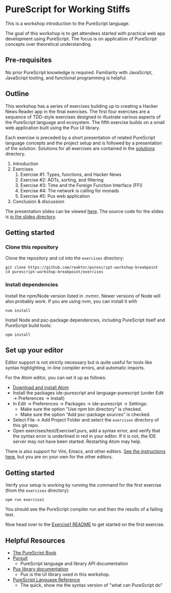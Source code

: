 # PureScript for Working Stiffs

This is a workshop introduction to the PureScript language.

The goal of this workshop is to get attendees started with practical web app development using PureScript. The focus is on application of PureScript concepts over theoretical understanding.

## Pre-requisites
No prior PureScript knowledge is required. Familiarity with JavaScript, JavaScript tooling, and functional programming is helpful.

## Outline

This workshop has a series of exercises building up to creating a Hacker News Reader app in the final exercises. The first four exercises are a sequence of TDD-style exercises designed to illustrate various aspects of the PureScript language and ecosystem. The fifth exercise builds on a small web application built using the Pux UI library.

Each exercise is preceded by a short presentation of related PureScript language concepts and the project setup and is followed by a presentation of the solution. Solutions for all exercises are contained in the [solutions](./solutions) directory.

1. Introduction
1. Exercises
    1. Exercise #1: Types, functions, and Hacker News
    1. Exercise #2: ADTs, sorting, and filtering
    1. Exercise #3: Time and the Foreign Function Interface (FFI)
    1. Exercise #4: The network is calling for monads
    1. Exercise #5: Pux web application
1. Conclusion & discussion

The presentation slides can be viewed [here](https://reaktor.github.io/purescript-workshop-breakpoint). The source code for the slides is [in the slides directory](./slides).

## Getting started

### Clone this repository

Clone the repository and cd into the `exercises` directory:

```
git clone https://github.com/reaktor/purescript-workshop-breakpoint
cd purescript-workshop-breakpoint/exercises
```

### Install dependencies

Install the npm/Node version listed in .nvmrc. Newer versions of Node will also probably work. If you are using nvm, you can install it with
```
nvm install
```

Install Node and psc-package dependencies, including PureScript itself and PureScript build tools:


```
npm install
```

## Set up your editor

Editor support is not strictly necessary but is quite useful for tools like syntax highlighting, in-line compiler errors, and automatic imports.

For the Atom editor, you can set it up as follows:

- [Download and install Atom](https://atom.io/)
- Install the packages ide-purescript and language-purescript (under Edit -> Preferences -> Install)
- In Edit -> Preferences -> Packages -> ide-purescript -> Settings:
  - Make sure the option "Use npm bin directory" is checked.
  - Make sure the option "Add psc-package sources" is checked.
- Select File -> Add Project Folder and select the `exercises` directory of this git repo.
- Open exercises/test/Exercise1.purs, add a syntax error, and verify that the syntax error is underlined in red in your editor. If it is not, the IDE server may not have been started. Restarting Atom may help.

There is also support for Vim, Emacs, and other editors. [See the instructions here](https://github.com/purescript/documentation/blob/master/ecosystem/Editor-and-tool-support.md), but you are on your own for the other editors.

## Getting started

Verify your setup is working by running the command for the first exercise (from the `exercises` directory):

```
npm run exercise1
```

You should see the PureScript compiler run and then the results of a failing test.

Now head over to the [Exercise1 README](./exercises/Exercise1.md) to get started on the first exercise.

## Helpful Resources

* [The PureScript Book](https://leanpub.com/purescript/read)
* [Pursuit](https://pursuit.purescript.org/)
  * PureScript language and library API documentation
* [Pux library documentation](http://purescript-pux.org/docs/architecture/)
  * Pux is the UI library used in this workshop.
* [PureScript Language Reference](https://github.com/purescript/documentation/blob/master/language/README.md)
  * The quick, show me the syntax version of "what can PureScript do"

